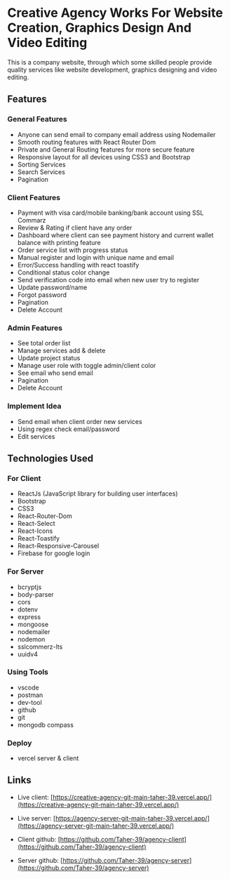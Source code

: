 # Creative Agency Works For Website Creation, Graphics Design And Video Editing

This is a company website, through which some skilled people provide quality services like website development, graphics designing and video editing.

## Features

### General Features

- Anyone can send email to company email address using Nodemailer
- Smooth routing features with React Router Dom
- Private and General Routing features for more secure feature
- Responsive layout for all devices using CSS3 and Bootstrap
- Sorting Services
- Search Services
- Pagination

### Client Features

- Payment with visa card/mobile banking/bank account using SSL Commarz
- Review & Rating if client have any order
- Dashboard where client can see payment history and current wallet balance with printing feature
- Order service list with progress status
- Manual register and login with unique name and email
- Error/Success handling with react toastify
- Conditional status color change
- Send verification code into email when new user try to register
- Update password/name
- Forgot password
- Pagination
- Delete Account

### Admin Features

- See total order list
- Manage services add & delete
- Update project status
- Manage user role with toggle admin/client color
- See email who send email
- Pagination
- Delete Account

### Implement Idea

- Send email when client order new services
- Using regex check email/password
- Edit services

## Technologies Used

### For Client

- ReactJs (JavaScript library for building user interfaces)
- Bootstrap
- CSS3
- React-Router-Dom
- React-Select
- React-Icons
- React-Toastify
- React-Responsive-Carousel
- Firebase for google login

### For Server

- bcryptjs
- body-parser
- cors
- dotenv
- express
- mongoose
- nodemailer
- nodemon
- sslcommerz-lts
- uuidv4

### Using Tools

- vscode
- postman
- dev-tool
- github
- git
- mongodb compass

### Deploy

- vercel server & client

## Links

- Live client: [https://creative-agency-git-main-taher-39.vercel.app/](https://creative-agency-git-main-taher-39.vercel.app/)

- Live server: [https://agency-server-git-main-taher-39.vercel.app/](https://agency-server-git-main-taher-39.vercel.app/)

- Client github: [https://github.com/Taher-39/agency-client](https://github.com/Taher-39/agency-client)

- Server github: [https://github.com/Taher-39/agency-server](https://github.com/Taher-39/agency-server)
